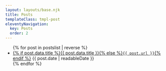 ```yaml
---
layout: layouts/base.njk
title: Posts
templateClass: tmpl-post
eleventyNavigation:
  key: Posts
  order: 2
---
```


<ul>
{% for post in postslist | reverse %}
  <li>
    <a href="{{ post.url | url }}">{% if post.data.title %}{{ post.data.title }}{% else %}<code>{{ post.url }}</code>{% endif %}</a>
    <time  datetime="{{ post.date | htmlDateString }}">{{ post.date | readableDate }}</time>
  </li>
{% endfor %}
</ul>
